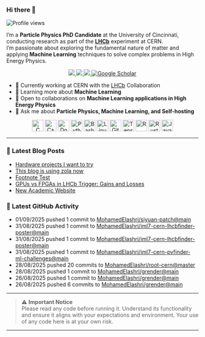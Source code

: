 ### Hi there 👋

<p align="left">
  <img src="https://komarev.com/ghpvc/?username=MohamedElashri&style=flat-square" alt="Profile views" />
</p>

I’m a **Particle Physics PhD Candidate** at the University of Cincinnati, conducting research as part of the **[LHCb](https://home.cern/science/experiments/lhcb)** experiment at CERN.  
I’m passionate about exploring the fundamental nature of matter and applying **Machine Learning** techniques to solve complex problems in High Energy Physics.



<p align="center">
  <a href="https://melashri.net/">
    <img src="https://img.shields.io/badge/Website-melashri.net-blue?logo=google-chrome&logoColor=white" />
  </a>
  <a href="https://linkedin.com/in/elashri">
    <img src="https://img.shields.io/badge/LinkedIn-elashri-blue?logo=linkedin&logoColor=white" />
  </a>
  <a href="https://keybase.io/melashri">
    <img src="https://img.shields.io/badge/Keybase-melashri-orange?logo=keybase&logoColor=white" />
  </a>
  <a href="https://scholar.google.com/citations?user=XtPg3SIAAAAJ&hl=en">
    <img src="https://img.shields.io/badge/Google%20Scholar-Mohamed Elashri-blue?logo=google-scholar" alt="Google Scholar"/>
  </a>

</p>



- 🔭 Currently working at CERN with the [LHCb](https://home.cern/science/experiments/lhcb) Collaboration  
- 🌱 Learning more about **Machine Learning**  
- 👯 Open to collaborations on **Machine Learning applications in High Energy Physics**  
- 💬 Ask me about **Particle Physics, Machine Learning, and Self-hosting**  




<div align="center">
  <img src="https://profilinator.rishav.dev/skills-assets/c-original.svg" alt="C" height="30" />
  <img src="https://profilinator.rishav.dev/skills-assets/cplusplus-original.svg" alt="C++" height="30" />
  <img src="https://profilinator.rishav.dev/skills-assets/docker-original-wordmark.svg" alt="Docker" height="30" />
  <img src="https://profilinator.rishav.dev/skills-assets/python-original.svg" alt="Python" height="30" />
  <img src="https://profilinator.rishav.dev/skills-assets/gnu_bash-icon.svg" alt="Bash" height="30" />
  <img src="https://profilinator.rishav.dev/skills-assets/linux-original.svg" alt="Linux" height="30" />
  <img src="https://profilinator.rishav.dev/skills-assets/git-scm-icon.svg" alt="Git" height="30" />
  <img src="https://profilinator.rishav.dev/skills-assets/tensorflow-icon.svg" alt="TensorFlow" height="30" />
  <img src="https://profilinator.rishav.dev/skills-assets/r.svg" alt="R" height="30" />
  <img src="https://profilinator.rishav.dev/skills-assets/rust-plain.svg" alt="Rust" height="30" />
  <img src="https://profilinator.rishav.dev/skills-assets/javascript-original.svg" alt="JavaScript" height="30" />
</div>

---

### 📌 Latest Blog Posts
<!-- BLOG-POST-LIST:START -->

- [Hardware projects I want to try](https://blog.melashri.net/micro/hardware-projects-list/)
- [This blog is using zola now](https://blog.melashri.net/micro/zola-blog/)
- [Footnote Test](https://blog.melashri.net/footnote-test/)
- [GPUs vs FPGAs in LHCb Trigger: Gains and Losses](https://blog.melashri.net/posts/lhcb-htl1/)
- [New Academic Website](https://blog.melashri.net/micro/new-academic-website/)

<!-- BLOG-POST-LIST:END -->

### 📌 Latest GitHub Activity
<!-- ACTIVITY:START -->
- 01/09/2025 pushed 1 commit to [MohamedElashri/siyuan-patch@main](https://github.com/MohamedElashri/siyuan-patch/compare/21145daf7c37af1f38cc6fda0f268127eaafd79a...88024a63ec838c16115e0f9277746d1d19dfdeae)
- 31/08/2025 pushed 1 commit to [MohamedElashri/iml7-cern-lhcbfinder-poster@main](https://github.com/MohamedElashri/iml7-cern-lhcbfinder-poster/compare/fa2f510fdfb2e7d59caef7e6587a379790cd1ad4...5fdef98084a67277159a4a78772948dcfcdbf17f)
- 31/08/2025 pushed 1 commit to [MohamedElashri/iml7-cern-lhcbfinder-poster@main](https://github.com/MohamedElashri/iml7-cern-lhcbfinder-poster/compare/ec70ada6aab33870b7495c3c786f1d37c25036fc...fa2f510fdfb2e7d59caef7e6587a379790cd1ad4)
- 31/08/2025 pushed 1 commit to [MohamedElashri/iml7-cern-pvfinder-ml-challenges@main](https://github.com/MohamedElashri/iml7-cern-pvfinder-ml-challenges/compare/9dcd3af89f785212721b25fb36e0cf8ed671fd09...dfdfabad20d6a7e5556ccff343abbd7eeb9e004c)
- 28/08/2025 pushed 20 commits to [MohamedElashri/root-cern@master](https://github.com/MohamedElashri/root-cern/compare/afe4704aa197bd2a1b49f27985738b4f329425f3...3b991e80b8b7a5a3c7fa6d94f5160f1b47c67ce6)
- 28/08/2025 pushed 1 commit to [MohamedElashri/grender@main](https://github.com/MohamedElashri/grender/compare/a4b50adf978cc7430af087991cecb3d1429785aa...872183a6159cbe87cab6b319368f83b8cff4ce55)
- 26/08/2025 pushed 1 commit to [MohamedElashri/grender@main](https://github.com/MohamedElashri/grender/compare/4c1613f32c801dae20a789059d4307c4f86b3cdd...a4b50adf978cc7430af087991cecb3d1429785aa)
- 26/08/2025 pushed 6 commits to [MohamedElashri/grender@main](https://github.com/MohamedElashri/grender/compare/713f44cf8eca28e9d44dfd36fafb38299e5680dc...4c1613f32c801dae20a789059d4307c4f86b3cdd)
<!-- ACTIVITY:END -->

---

> ⚠️ **Important Notice**  
> Please read any code before running it. Understand its functionality and ensure it aligns with your expectations and environment. Your use of any code here is at your own risk.

---

